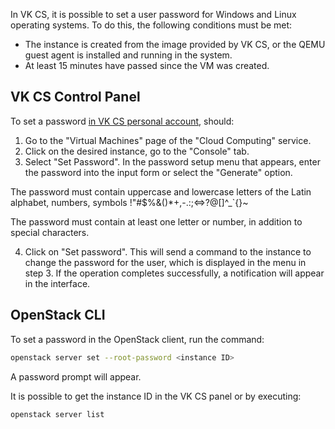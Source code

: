 In VK CS, it is possible to set a user password for Windows and Linux operating systems. To do this, the following conditions must be met:

- The instance is created from the image provided by VK CS, or the QEMU guest agent is installed and running in the system.
- At least 15 minutes have passed since the VM was created.

## VK CS Control Panel

To set a password [in VK CS personal account](https://mcs.mail.ru/app/services/infra/servers/), should:

1. Go to the "Virtual Machines" page of the "Cloud Computing" service.
2. Click on the desired instance, go to the "Console" tab.
3. Select "Set Password". In the password setup menu that appears, enter the password into the input form or select the "Generate" option.

<warn>

The password must contain uppercase and lowercase letters of the Latin alphabet, numbers, symbols !"#$%&()\*+,-.:;<=>?@[]^\_\`{}~

The password must contain at least one letter or number, in addition to special characters.

</warn>

4. Click on "Set password". This will send a command to the instance to change the password for the user, which is displayed in the menu in step 3. If the operation completes successfully, a notification will appear in the interface.

## OpenStack CLI

To set a password in the OpenStack client, run the command:
```bash
openstack server set --root-password <instance ID>
```

A password prompt will appear.

It is possible to get the instance ID in the VK CS panel or by executing:
```bash
openstack server list
```
